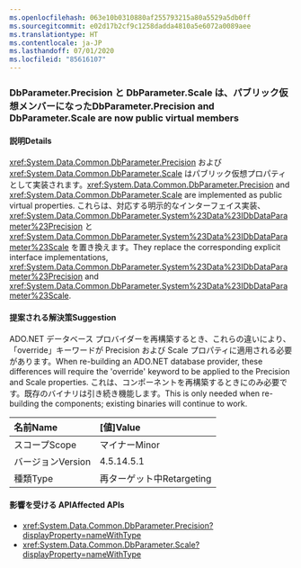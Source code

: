 ```yaml
---
ms.openlocfilehash: 063e10b0310880af255793215a80a5529a5db0ff
ms.sourcegitcommit: e02d17b2cf9c1258dadda4810a5e6072a0089aee
ms.translationtype: HT
ms.contentlocale: ja-JP
ms.lasthandoff: 07/01/2020
ms.locfileid: "85616107"
---
```

### <a name="dbparameterprecision-and-dbparameterscale-are-now-public-virtual-members"></a><span data-ttu-id="ecc89-101">DbParameter.Precision と DbParameter.Scale は、パブリック仮想メンバーになった</span><span class="sxs-lookup"><span data-stu-id="ecc89-101">DbParameter.Precision and DbParameter.Scale are now public virtual members</span></span>

#### <a name="details"></a><span data-ttu-id="ecc89-102">説明</span><span class="sxs-lookup"><span data-stu-id="ecc89-102">Details</span></span>

<span data-ttu-id="ecc89-103"><xref:System.Data.Common.DbParameter.Precision> および <xref:System.Data.Common.DbParameter.Scale> はパブリック仮想プロパティとして実装されます。</span><span class="sxs-lookup"><span data-stu-id="ecc89-103"><xref:System.Data.Common.DbParameter.Precision> and <xref:System.Data.Common.DbParameter.Scale> are implemented as public virtual properties.</span></span> <span data-ttu-id="ecc89-104">これらは、対応する明示的なインターフェイス実装、<xref:System.Data.Common.DbParameter.System%23Data%23IDbDataParameter%23Precision> と <xref:System.Data.Common.DbParameter.System%23Data%23IDbDataParameter%23Scale> を置き換えます。</span><span class="sxs-lookup"><span data-stu-id="ecc89-104">They replace the corresponding explicit interface implementations, <xref:System.Data.Common.DbParameter.System%23Data%23IDbDataParameter%23Precision> and <xref:System.Data.Common.DbParameter.System%23Data%23IDbDataParameter%23Scale>.</span></span>

#### <a name="suggestion"></a><span data-ttu-id="ecc89-105">提案される解決策</span><span class="sxs-lookup"><span data-stu-id="ecc89-105">Suggestion</span></span>

<span data-ttu-id="ecc89-106">ADO.NET データベース プロバイダーを再構築するとき、これらの違いにより、「override」キーワードが Precision および Scale プロパティに適用される必要があります。</span><span class="sxs-lookup"><span data-stu-id="ecc89-106">When re-building an ADO.NET database provider, these differences will require the 'override' keyword to be applied to the Precision and Scale properties.</span></span> <span data-ttu-id="ecc89-107">これは、コンポーネントを再構築するときにのみ必要です。既存のバイナリは引き続き機能します。</span><span class="sxs-lookup"><span data-stu-id="ecc89-107">This is only needed when re-building the components; existing binaries will continue to work.</span></span>

| <span data-ttu-id="ecc89-108">名前</span><span class="sxs-lookup"><span data-stu-id="ecc89-108">Name</span></span>    | <span data-ttu-id="ecc89-109">[値]</span><span class="sxs-lookup"><span data-stu-id="ecc89-109">Value</span></span>       |
|:--------|:------------|
| <span data-ttu-id="ecc89-110">スコープ</span><span class="sxs-lookup"><span data-stu-id="ecc89-110">Scope</span></span>   | <span data-ttu-id="ecc89-111">マイナー</span><span class="sxs-lookup"><span data-stu-id="ecc89-111">Minor</span></span>       |
| <span data-ttu-id="ecc89-112">バージョン</span><span class="sxs-lookup"><span data-stu-id="ecc89-112">Version</span></span> | <span data-ttu-id="ecc89-113">4.5.1</span><span class="sxs-lookup"><span data-stu-id="ecc89-113">4.5.1</span></span>       |
| <span data-ttu-id="ecc89-114">種類</span><span class="sxs-lookup"><span data-stu-id="ecc89-114">Type</span></span>    | <span data-ttu-id="ecc89-115">再ターゲット中</span><span class="sxs-lookup"><span data-stu-id="ecc89-115">Retargeting</span></span> |

#### <a name="affected-apis"></a><span data-ttu-id="ecc89-116">影響を受ける API</span><span class="sxs-lookup"><span data-stu-id="ecc89-116">Affected APIs</span></span>

- <xref:System.Data.Common.DbParameter.Precision?displayProperty=nameWithType>
- <xref:System.Data.Common.DbParameter.Scale?displayProperty=nameWithType>
